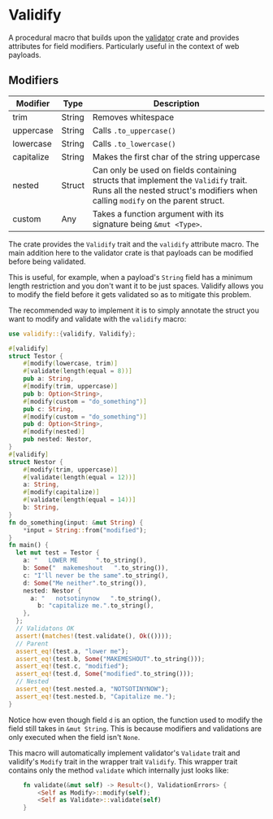 # Validify

A procedural macro that builds upon the [validator](https://docs.rs/validator/latest/validator/) crate and provides attributes for field modifiers. Particularly useful in the context of web payloads.

## **Modifiers**

|   Modifier    |  Type    |        Description
|---------------|----------|-----------------------
|  trim         |  String  | Removes whitespace
|  uppercase    |  String  | Calls `.to_uppercase()`
|  lowercase    |  String  | Calls `.to_lowercase()`
|  capitalize   |  String  | Makes the first char of the string uppercase
|  nested       |  Struct  | Can only be used on fields containing structs that implement the `Validify` trait. Runs all the nested struct's modifiers when calling `modify` on the parent struct.
|  custom       |    Any   | Takes a function argument with its signature being `&mut <Type>`.

The crate provides the `Validify` trait and the `validify` attribute macro. The main addition here to the validator crate is that payloads can be modified before being validated.

This is useful, for example, when a payload's `String` field has a minimum length restriction and you don't want it to be just spaces. Validify allows you to modify the field before it gets validated so as to mitigate this problem.

The recommended way to implement it is to simply annotate the struct you want to modify and validate with the `validify` macro:

```rust
use validify::{validify, Validify};

#[validify]
struct Testor {
    #[modify(lowercase, trim)]
    #[validate(length(equal = 8))]
    pub a: String,
    #[modify(trim, uppercase)]
    pub b: Option<String>,
    #[modify(custom = "do_something")]
    pub c: String,
    #[modify(custom = "do_something")]
    pub d: Option<String>,
    #[modify(nested)]
    pub nested: Nestor,
}
#[validify]
struct Nestor {
    #[modify(trim, uppercase)]
    #[validate(length(equal = 12))]
    a: String,
    #[modify(capitalize)]
    #[validate(length(equal = 14))]
    b: String,
}
fn do_something(input: &mut String) {
    *input = String::from("modified");
}
fn main() {
  let mut test = Testor {
    a: "   LOWER ME     ".to_string(),
    b: Some("  makemeshout   ".to_string()),
    c: "I'll never be the same".to_string(),
    d: Some("Me neither".to_string()),
    nested: Nestor {
      a: "   notsotinynow   ".to_string(),
        b: "capitalize me.".to_string(),
    },
  };
  // Validatons OK
  assert!(matches!(test.validate(), Ok(())));
  // Parent
  assert_eq!(test.a, "lower me");
  assert_eq!(test.b, Some("MAKEMESHOUT".to_string()));
  assert_eq!(test.c, "modified");
  assert_eq!(test.d, Some("modified".to_string()));
  // Nested
  assert_eq!(test.nested.a, "NOTSOTINYNOW");
  assert_eq!(test.nested.b, "Capitalize me.");
}
```

Notice how even though field `d` is an option, the function used to modify the field still takes in `&mut String`. This is because
modifiers and validations are only executed when the field isn't `None`.

This macro will automatically implement validator's `Validate` trait and validify's `Modify` trait in the wrapper trait `Validify`. This wrapper trait contains only the method `validate` which internally just looks like:

```rust
    fn validate(&mut self) -> Result<(), ValidationErrors> {
        <Self as Modify>::modify(self);
        <Self as Validate>::validate(self)
    }
```
